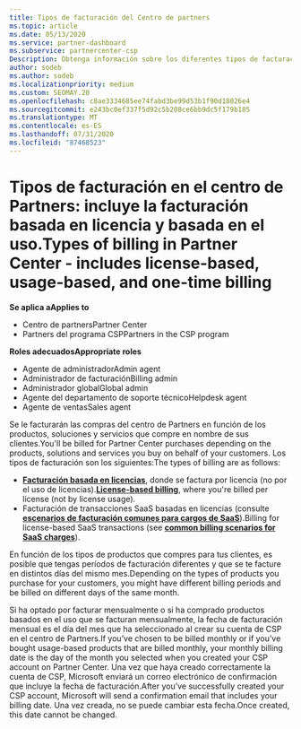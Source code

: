 ```yaml
---
title: Tipos de facturación del Centro de partners
ms.topic: article
ms.date: 05/13/2020
ms.service: partner-dashboard
ms.subservice: partnercenter-csp
Description: Obtenga información sobre los diferentes tipos de facturación, períodos de facturación y fechas de facturación que puede ver en el centro de Partners.
author: sodeb
ms.author: sodeb
ms.localizationpriority: medium
ms.custom: SEOMAY.20
ms.openlocfilehash: c8ae3334685ee74fabd3be99d53b1f90d18026e4
ms.sourcegitcommit: e243bc0ef337f5d92c5b208ce6bb9dc5f179b185
ms.translationtype: MT
ms.contentlocale: es-ES
ms.lasthandoff: 07/31/2020
ms.locfileid: "87468523"
---
```

# <a name="types-of-billing-in-partner-center---includes-license-based-usage-based-and-one-time-billing"></a><span data-ttu-id="6c706-103">Tipos de facturación en el centro de Partners: incluye la facturación basada en licencia y basada en el uso.</span><span class="sxs-lookup"><span data-stu-id="6c706-103">Types of billing in Partner Center - includes license-based, usage-based, and one-time billing</span></span>

<span data-ttu-id="6c706-104">**Se aplica a**</span><span class="sxs-lookup"><span data-stu-id="6c706-104">**Applies to**</span></span>

- <span data-ttu-id="6c706-105">Centro de partners</span><span class="sxs-lookup"><span data-stu-id="6c706-105">Partner Center</span></span>
- <span data-ttu-id="6c706-106">Partners del programa CSP</span><span class="sxs-lookup"><span data-stu-id="6c706-106">Partners in the CSP program</span></span>

<span data-ttu-id="6c706-107">**Roles adecuados**</span><span class="sxs-lookup"><span data-stu-id="6c706-107">**Appropriate roles**</span></span>

- <span data-ttu-id="6c706-108">Agente de administrador</span><span class="sxs-lookup"><span data-stu-id="6c706-108">Admin agent</span></span>
- <span data-ttu-id="6c706-109">Administrador de facturación</span><span class="sxs-lookup"><span data-stu-id="6c706-109">Billing admin</span></span>
- <span data-ttu-id="6c706-110">Administrador global</span><span class="sxs-lookup"><span data-stu-id="6c706-110">Global admin</span></span>
- <span data-ttu-id="6c706-111">Agente del departamento de soporte técnico</span><span class="sxs-lookup"><span data-stu-id="6c706-111">Helpdesk agent</span></span>
- <span data-ttu-id="6c706-112">Agente de ventas</span><span class="sxs-lookup"><span data-stu-id="6c706-112">Sales agent</span></span>

<span data-ttu-id="6c706-113">Se le facturarán las compras del centro de Partners en función de los productos, soluciones y servicios que compre en nombre de sus clientes.</span><span class="sxs-lookup"><span data-stu-id="6c706-113">You'll be billed for Partner Center purchases depending on the products, solutions and services you buy on behalf of your customers.</span></span> <span data-ttu-id="6c706-114">Los tipos de facturación son los siguientes:</span><span class="sxs-lookup"><span data-stu-id="6c706-114">The types of billing are as follows:</span></span>

- <span data-ttu-id="6c706-115">[**Facturación basada en licencias**](license-based-billing.md), donde se factura por licencia (no por el uso de licencias).</span><span class="sxs-lookup"><span data-stu-id="6c706-115">[**License-based billing**](license-based-billing.md), where you're billed per license (not by license usage).</span></span>
- <span data-ttu-id="6c706-116">Facturación de transacciones SaaS basadas en licencias (consulte [**escenarios de facturación comunes para cargos de SaaS**](common-billing-scenarios-saas.md)).</span><span class="sxs-lookup"><span data-stu-id="6c706-116">Billing for license-based SaaS transactions (see [**common billing scenarios for SaaS charges**](common-billing-scenarios-saas.md)).</span></span>

<span data-ttu-id="6c706-117">En función de los tipos de productos que compres para tus clientes, es posible que tengas períodos de facturación diferentes y que se te facture en distintos días del mismo mes.</span><span class="sxs-lookup"><span data-stu-id="6c706-117">Depending on the types of products you purchase for your customers, you might have different billing periods and be billed on different days of the same month.</span></span>

<span data-ttu-id="6c706-118">Si ha optado por facturar mensualmente o si ha comprado productos basados en el uso que se facturan mensualmente, la fecha de facturación mensual es el día del mes que ha seleccionado al crear su cuenta de CSP en el centro de Partners.</span><span class="sxs-lookup"><span data-stu-id="6c706-118">If you’ve chosen to be billed monthly or if you’ve bought usage-based products that are billed monthly, your monthly billing date is the day of the month you selected when you created your CSP account on Partner Center.</span></span> <span data-ttu-id="6c706-119">Una vez que haya creado correctamente la cuenta de CSP, Microsoft enviará un correo electrónico de confirmación que incluye la fecha de facturación.</span><span class="sxs-lookup"><span data-stu-id="6c706-119">After you’ve successfully created your CSP account, Microsoft will send a confirmation email that includes your billing date.</span></span> <span data-ttu-id="6c706-120">Una vez creada, no se puede cambiar esta fecha.</span><span class="sxs-lookup"><span data-stu-id="6c706-120">Once created, this date cannot be changed.</span></span>
